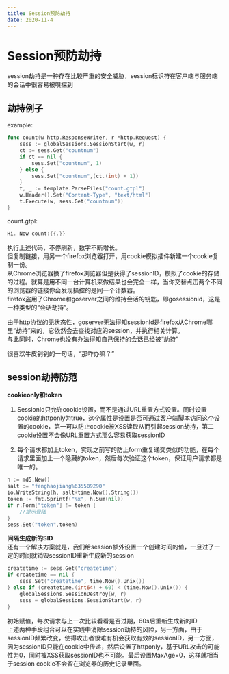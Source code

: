 ```yaml
---
title: Session预防劫持
date: 2020-11-4
---
```



# Session预防劫持  

session劫持是一种存在比较严重的安全威胁，session标识符在客户端与服务端的会话中很容易被嗅探到  


## 劫持例子  
example:  
```go
func count(w http.ResponseWriter, r *http.Request) {
    sess := globalSessions.SessionStart(w, r)
    ct := sess.Get("countnum")
    if ct == nil {
        sess.Set("countnum", 1)
    } else {
        sess.Set("countnum",(ct.(int) + 1))
    }
    t, _ := template.ParseFiles("count.gtpl")
    w.Header().Set("Content-Type", "text/html")
    t.Execute(w, sess.Get("countnum"))
}
```

count.gtpl:  
```go
Hi. Now count:{{.}}
```

执行上述代码，不停刷新，数字不断增长。  
但复制链接，用另一个firefox浏览器打开，用cookie模拟插件新建一个cookie复制一份。  
从Chrome浏览器换了firefox浏览器但是获得了sessionID，模拟了cookie的存储的过程。就算是用不同一台计算机来做结果也会完全一样，当你交替点击两个不同的浏览器的链接你会发现操控的是同一个计数器。  
firefox盗用了Chrome和goserver之间的维持会话的钥匙，即gosessionid，这是一种类型的“会话劫持”。  

由于http协议的无状态性，goserver无法得知sessionId是firefox从Chrome哪里“劫持”来的，它依然会去查找对应的session，并执行相关计算。  
与此同时，Chrome也没有办法得知自己保持的会话已经被“劫持”  

很喜欢牛皮钊钊的一句话，“那咋办嘛？”  

## session劫持防范  
**cookieonly和token**  

1. SessionId只允许cookie设置，而不是通过URL重置方式设置。同时设置cookie的httponly为true，这个属性是设置是否可通过客户端脚本访问这个设置的cookie，第一可以防止cookie被XSS读取从而引起session劫持，第二cookie设置不会像URL重置方式那么容易获取sessionID  

2.  每个请求都加上token，实现之前写的防止form重复递交类似的功能，在每个请求里面加上一个隐藏的token，然后每次验证这个token，保证用户请求都是唯一的。  

```go
h := md5.New()
salt := "fenghaojiang%635509290"
io.WriteString(h, salt+time.Now().String())
token := fmt.Sprintf("%x", h.Sum(nil))
if r.Form["token"] != token {
    //提示登陆
}
sess.Set("token",token)
```

**间隔生成新的SID**  
还有一个解决方案就是，我们给session额外设置一个创建时间的值，一旦过了一定的时间就销毁sessionID重新生成新的session  

```go
createtime := sess.Get("createtime")
if createtime == nil {
	sess.Set("createtime", time.Now().Unix())
} else if (createtime.(int64) + 60) < (time.Now().Unix()) {
	globalSessions.SessionDestroy(w, r)
	sess = globalSessions.SessionStart(w, r)
}
```

初始赋值，每次请求与上一次比较看看是否过期，60s后重新生成新的ID  
上述两种手段组合可以在实践中消除session劫持的风险，另一方面，由于sessionID频繁改变，使得攻击者很难有机会获取有效的sessionID，另一方面，因为sessionID只能在cookie中传递，然后设置了httponly，基于URL攻击的可能性为0，同时被XSS获取sessionID也不可能。最后设置MaxAge=0，这样就相当于session cookie不会留在浏览器的历史记录里面。